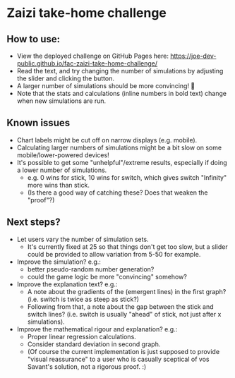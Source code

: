# Zaizi take-home challenge

## How to use:

- View the deployed challenge on GitHub Pages here: https://joe-dev-public.github.io/fac-zaizi-take-home-challenge/
- Read the text, and try changing the number of simulations by adjusting the slider and clicking the button.
- A larger number of simulations should be more convincing! 🙂
- Note that the stats and calculations (inline numbers in bold text) change when new simulations are run.

## Known issues

- Chart labels might be cut off on narrow displays (e.g. mobile).
- Calculating larger numbers of simulations might be a bit slow on some mobile/lower-powered devices!
- It's possible to get some "unhelpful"/extreme results, especially if doing a lower number of simulations.
  - e.g. 0 wins for stick, 10 wins for switch, which gives switch "Infinity" more wins than stick.
  - (Is there a good way of catching these? Does that weaken the "proof"?)

## Next steps?

- Let users vary the number of simulation sets.
  - It's currently fixed at 25 so that things don't get too slow, but a slider could be provided to allow variation from 5-50 for example.
- Improve the simulation? e.g.:
  - better pseudo-random number generation?
  - could the game logic be more "convincing" somehow?
- Improve the explanation text? e.g.:
  - A note about the gradients of the (emergent lines) in the first graph? (i.e. switch is twice as steep as stick?)
  - Following from that, a note about the gap between the stick and switch lines? (i.e. switch is usually "ahead" of stick, not just after x simulations).
- Improve the mathematical rigour and explanation? e.g.:
  - Proper linear regression calculations.
  - Consider standard deviation in second graph.
  - (Of course the current implementation is just supposed to provide "visual reassurance" to a user who is casually sceptical of vos Savant's solution, not a rigorous proof. :)
